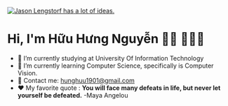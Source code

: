 [![Jason Lengstorf has a lot of ideas.](https://scontent.fsgn13-4.fna.fbcdn.net/v/t1.6435-9/83206320_1109543486062848_6590801489520754688_n.jpg?_nc_cat=110&ccb=1-7&_nc_sid=e3f864&_nc_ohc=COeWp5OCL1EAX-mCphD&_nc_ht=scontent.fsgn13-4.fna&oh=00_AT-yQ8J_f72nUM7vDc4U63zkIre2VMOvaxtH9m3wu5hH0g&oe=630B774E)](https://www.facebook.com/hunghn.1901)

# Hi, I'm Hữu Hưng Nguyễn 👋🏾 👩🏾‍💻

- 🔭 I’m currently studying at University Of Information Technology
- 🌱 I’m currently learning Computer Science, specifically is Computer Vision.
- 📧 Contact me: hunghuu1901@gmail.com 
- ❤ My favorite quote : **You will face many defeats in life, but never let yourself be defeated.** -Maya Angelou



